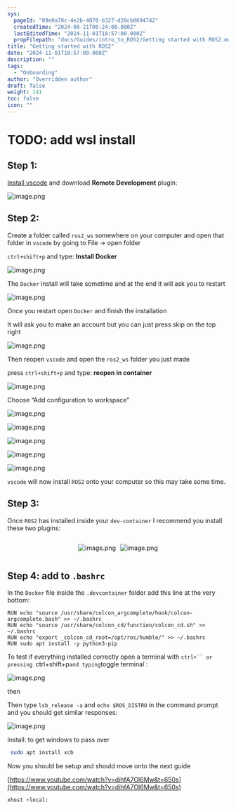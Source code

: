 ```yaml
---
sys:
  pageId: "89e0a78c-4e2b-4070-b327-d28cb0694742"
  createdTime: "2024-08-21T00:24:00.000Z"
  lastEditedTime: "2024-11-01T18:57:00.000Z"
  propFilepath: "docs/Guides/intro_to_ROS2/Getting started with ROS2.md"
title: "Getting started with ROS2"
date: "2024-11-01T18:57:00.000Z"
description: ""
tags:
  - "Onboarding"
author: "Overridden author"
draft: false
weight: 141
toc: false
icon: ""
---
```


# TODO: add wsl install

## Step 1:

[Install vscode](https://code.visualstudio.com/download) and download **Remote Development** plugin:

![image.png](https://prod-files-secure.s3.us-west-2.amazonaws.com/d518164a-d88e-44d1-a4ee-3adb3bd8bce0/efb52993-1881-4a40-b95e-6f020334f022/image.png?X-Amz-Algorithm=AWS4-HMAC-SHA256&X-Amz-Content-Sha256=UNSIGNED-PAYLOAD&X-Amz-Credential=ASIAZI2LB466QPD6EY4F%2F20250322%2Fus-west-2%2Fs3%2Faws4_request&X-Amz-Date=20250322T160815Z&X-Amz-Expires=3600&X-Amz-Security-Token=IQoJb3JpZ2luX2VjEGYaCXVzLXdlc3QtMiJGMEQCIHKEbPbxBaW9SNmM19D1h%2FkZTFn7AwqDthiK4AXSU%2FBEAiAxL5F2P9ZDgC4cyMRrSYbjG89Hxys1GO0i6Zk3FuGnFyqIBAi%2F%2F%2F%2F%2F%2F%2F%2F%2F%2F%2F8BEAAaDDYzNzQyMzE4MzgwNSIMboh49%2FZwYwMJ6nLeKtwDgTweE2HwbPP5x2mxG4N3pC4wCNAmxWvEY1PnL4oP7hhzzt1fPGGFgFKonJ7rfFhistJtxs9ymDtmEarUwDsVHJ%2BYts2b3YBHpLPtfElWneyXcv7fu9HMfzsMMtz7rfV3KJBmp%2Byo8bJNJP%2BN5lkz30Ziwa%2BOHKjAQOEsNwmEWO%2FK7H83uEeeA6%2Bh828n%2Fu6IPCXsol%2FGmD%2BRkY%2F3c%2BxINhdvj2lmc3%2F9EBlT%2FeCabBLpGnF98HX1TN5clC8GSh8C01uVB9XACsrs%2BcIyBxexu4cBOOKFcYWtSqtE8H9cstJBg3MMoN24q33odNW6sNu%2FUTbH80X0WVOmGUA2hMkrZSTtBad9Jg6mlqNuqk0jPgNPXRVQTaucVAuHlo9GE4aRaVOkW%2Fquj%2BgrCnr9Yyn%2FRfuzRbyukbqMwti%2FhyjHdhgFFzCjFZ2J%2B%2BdoRa0O%2BlyqxQBruH58lPWDTWVIyIWXzuaAbe%2FTddD5jRI0OXAINNbC1sbK0VlyRBvqPheTlifZQ0cGFaRceteIkvrg82ByvSJCjBtykiV5r%2F6eZBx77ryw2rQui8ZLXV7aKQj3YEqgf60kLk9E4333drPLpis%2FCTGzryFXob8B%2Fc21vmVW6SF%2B%2BKzkmlXewVyPUrcwuPb6vgY6pgG2ljyCFlugTogAkt%2FhsjUUvN3r8xVcparzPumxR%2FMl%2BUfDTIab25H25anjEeunYRZwbiE42NG9wVcCGXjApFVo2w3TPPYF6937xLvGBZ1AHuGnWx53MZb5T9jtsJnczQe7T7hZhsOprfJwtKIyOZ5BIkyY%2B2jTaV2VA%2BtvQvxN8EW0VN8x%2B0YqDQ9A7sNWCDeZ2urUulznigOoW%2BzP5ITt6gVQKhIx&X-Amz-Signature=39f9fa48adefefbd1ae6e151977c5fd3bbf6af3ba1c6f52fef6493b8cd88a966&X-Amz-SignedHeaders=host&x-id=GetObject)

## Step 2:

Create a folder called `ros2_ws` somewhere on your computer and open that folder in `vscode` by going to File → open folder 

`ctrl+shift+p` and type: **Install Docker**

![image.png](https://prod-files-secure.s3.us-west-2.amazonaws.com/d518164a-d88e-44d1-a4ee-3adb3bd8bce0/2269dc0e-1cd5-47ff-bceb-c04ad9b2eab0/image.png?X-Amz-Algorithm=AWS4-HMAC-SHA256&X-Amz-Content-Sha256=UNSIGNED-PAYLOAD&X-Amz-Credential=ASIAZI2LB466QPD6EY4F%2F20250322%2Fus-west-2%2Fs3%2Faws4_request&X-Amz-Date=20250322T160815Z&X-Amz-Expires=3600&X-Amz-Security-Token=IQoJb3JpZ2luX2VjEGYaCXVzLXdlc3QtMiJGMEQCIHKEbPbxBaW9SNmM19D1h%2FkZTFn7AwqDthiK4AXSU%2FBEAiAxL5F2P9ZDgC4cyMRrSYbjG89Hxys1GO0i6Zk3FuGnFyqIBAi%2F%2F%2F%2F%2F%2F%2F%2F%2F%2F%2F8BEAAaDDYzNzQyMzE4MzgwNSIMboh49%2FZwYwMJ6nLeKtwDgTweE2HwbPP5x2mxG4N3pC4wCNAmxWvEY1PnL4oP7hhzzt1fPGGFgFKonJ7rfFhistJtxs9ymDtmEarUwDsVHJ%2BYts2b3YBHpLPtfElWneyXcv7fu9HMfzsMMtz7rfV3KJBmp%2Byo8bJNJP%2BN5lkz30Ziwa%2BOHKjAQOEsNwmEWO%2FK7H83uEeeA6%2Bh828n%2Fu6IPCXsol%2FGmD%2BRkY%2F3c%2BxINhdvj2lmc3%2F9EBlT%2FeCabBLpGnF98HX1TN5clC8GSh8C01uVB9XACsrs%2BcIyBxexu4cBOOKFcYWtSqtE8H9cstJBg3MMoN24q33odNW6sNu%2FUTbH80X0WVOmGUA2hMkrZSTtBad9Jg6mlqNuqk0jPgNPXRVQTaucVAuHlo9GE4aRaVOkW%2Fquj%2BgrCnr9Yyn%2FRfuzRbyukbqMwti%2FhyjHdhgFFzCjFZ2J%2B%2BdoRa0O%2BlyqxQBruH58lPWDTWVIyIWXzuaAbe%2FTddD5jRI0OXAINNbC1sbK0VlyRBvqPheTlifZQ0cGFaRceteIkvrg82ByvSJCjBtykiV5r%2F6eZBx77ryw2rQui8ZLXV7aKQj3YEqgf60kLk9E4333drPLpis%2FCTGzryFXob8B%2Fc21vmVW6SF%2B%2BKzkmlXewVyPUrcwuPb6vgY6pgG2ljyCFlugTogAkt%2FhsjUUvN3r8xVcparzPumxR%2FMl%2BUfDTIab25H25anjEeunYRZwbiE42NG9wVcCGXjApFVo2w3TPPYF6937xLvGBZ1AHuGnWx53MZb5T9jtsJnczQe7T7hZhsOprfJwtKIyOZ5BIkyY%2B2jTaV2VA%2BtvQvxN8EW0VN8x%2B0YqDQ9A7sNWCDeZ2urUulznigOoW%2BzP5ITt6gVQKhIx&X-Amz-Signature=f392d2a33cf85acadd93e7df132d2d37dc908b3a966da3c0ce87b1d6116f32fe&X-Amz-SignedHeaders=host&x-id=GetObject)

The `Docker` install will take sometime and at the end it will ask you to restart

![image.png](https://prod-files-secure.s3.us-west-2.amazonaws.com/d518164a-d88e-44d1-a4ee-3adb3bd8bce0/ed233f78-be33-4b1f-b89c-9c346c0e961e/image.png?X-Amz-Algorithm=AWS4-HMAC-SHA256&X-Amz-Content-Sha256=UNSIGNED-PAYLOAD&X-Amz-Credential=ASIAZI2LB466QPD6EY4F%2F20250322%2Fus-west-2%2Fs3%2Faws4_request&X-Amz-Date=20250322T160815Z&X-Amz-Expires=3600&X-Amz-Security-Token=IQoJb3JpZ2luX2VjEGYaCXVzLXdlc3QtMiJGMEQCIHKEbPbxBaW9SNmM19D1h%2FkZTFn7AwqDthiK4AXSU%2FBEAiAxL5F2P9ZDgC4cyMRrSYbjG89Hxys1GO0i6Zk3FuGnFyqIBAi%2F%2F%2F%2F%2F%2F%2F%2F%2F%2F%2F8BEAAaDDYzNzQyMzE4MzgwNSIMboh49%2FZwYwMJ6nLeKtwDgTweE2HwbPP5x2mxG4N3pC4wCNAmxWvEY1PnL4oP7hhzzt1fPGGFgFKonJ7rfFhistJtxs9ymDtmEarUwDsVHJ%2BYts2b3YBHpLPtfElWneyXcv7fu9HMfzsMMtz7rfV3KJBmp%2Byo8bJNJP%2BN5lkz30Ziwa%2BOHKjAQOEsNwmEWO%2FK7H83uEeeA6%2Bh828n%2Fu6IPCXsol%2FGmD%2BRkY%2F3c%2BxINhdvj2lmc3%2F9EBlT%2FeCabBLpGnF98HX1TN5clC8GSh8C01uVB9XACsrs%2BcIyBxexu4cBOOKFcYWtSqtE8H9cstJBg3MMoN24q33odNW6sNu%2FUTbH80X0WVOmGUA2hMkrZSTtBad9Jg6mlqNuqk0jPgNPXRVQTaucVAuHlo9GE4aRaVOkW%2Fquj%2BgrCnr9Yyn%2FRfuzRbyukbqMwti%2FhyjHdhgFFzCjFZ2J%2B%2BdoRa0O%2BlyqxQBruH58lPWDTWVIyIWXzuaAbe%2FTddD5jRI0OXAINNbC1sbK0VlyRBvqPheTlifZQ0cGFaRceteIkvrg82ByvSJCjBtykiV5r%2F6eZBx77ryw2rQui8ZLXV7aKQj3YEqgf60kLk9E4333drPLpis%2FCTGzryFXob8B%2Fc21vmVW6SF%2B%2BKzkmlXewVyPUrcwuPb6vgY6pgG2ljyCFlugTogAkt%2FhsjUUvN3r8xVcparzPumxR%2FMl%2BUfDTIab25H25anjEeunYRZwbiE42NG9wVcCGXjApFVo2w3TPPYF6937xLvGBZ1AHuGnWx53MZb5T9jtsJnczQe7T7hZhsOprfJwtKIyOZ5BIkyY%2B2jTaV2VA%2BtvQvxN8EW0VN8x%2B0YqDQ9A7sNWCDeZ2urUulznigOoW%2BzP5ITt6gVQKhIx&X-Amz-Signature=d6657d405d36ca2aef3c6c921529cb20e5c375f5cd1538ed6ba08ef845e8bb3e&X-Amz-SignedHeaders=host&x-id=GetObject)

Once you restart open `Docker` and finish the installation

It will ask you to make an account but you can just press skip on the top right

![image.png](https://prod-files-secure.s3.us-west-2.amazonaws.com/d518164a-d88e-44d1-a4ee-3adb3bd8bce0/21010ad9-1659-4fd9-9f59-9932a09b2a3d/image.png?X-Amz-Algorithm=AWS4-HMAC-SHA256&X-Amz-Content-Sha256=UNSIGNED-PAYLOAD&X-Amz-Credential=ASIAZI2LB466QPD6EY4F%2F20250322%2Fus-west-2%2Fs3%2Faws4_request&X-Amz-Date=20250322T160815Z&X-Amz-Expires=3600&X-Amz-Security-Token=IQoJb3JpZ2luX2VjEGYaCXVzLXdlc3QtMiJGMEQCIHKEbPbxBaW9SNmM19D1h%2FkZTFn7AwqDthiK4AXSU%2FBEAiAxL5F2P9ZDgC4cyMRrSYbjG89Hxys1GO0i6Zk3FuGnFyqIBAi%2F%2F%2F%2F%2F%2F%2F%2F%2F%2F%2F8BEAAaDDYzNzQyMzE4MzgwNSIMboh49%2FZwYwMJ6nLeKtwDgTweE2HwbPP5x2mxG4N3pC4wCNAmxWvEY1PnL4oP7hhzzt1fPGGFgFKonJ7rfFhistJtxs9ymDtmEarUwDsVHJ%2BYts2b3YBHpLPtfElWneyXcv7fu9HMfzsMMtz7rfV3KJBmp%2Byo8bJNJP%2BN5lkz30Ziwa%2BOHKjAQOEsNwmEWO%2FK7H83uEeeA6%2Bh828n%2Fu6IPCXsol%2FGmD%2BRkY%2F3c%2BxINhdvj2lmc3%2F9EBlT%2FeCabBLpGnF98HX1TN5clC8GSh8C01uVB9XACsrs%2BcIyBxexu4cBOOKFcYWtSqtE8H9cstJBg3MMoN24q33odNW6sNu%2FUTbH80X0WVOmGUA2hMkrZSTtBad9Jg6mlqNuqk0jPgNPXRVQTaucVAuHlo9GE4aRaVOkW%2Fquj%2BgrCnr9Yyn%2FRfuzRbyukbqMwti%2FhyjHdhgFFzCjFZ2J%2B%2BdoRa0O%2BlyqxQBruH58lPWDTWVIyIWXzuaAbe%2FTddD5jRI0OXAINNbC1sbK0VlyRBvqPheTlifZQ0cGFaRceteIkvrg82ByvSJCjBtykiV5r%2F6eZBx77ryw2rQui8ZLXV7aKQj3YEqgf60kLk9E4333drPLpis%2FCTGzryFXob8B%2Fc21vmVW6SF%2B%2BKzkmlXewVyPUrcwuPb6vgY6pgG2ljyCFlugTogAkt%2FhsjUUvN3r8xVcparzPumxR%2FMl%2BUfDTIab25H25anjEeunYRZwbiE42NG9wVcCGXjApFVo2w3TPPYF6937xLvGBZ1AHuGnWx53MZb5T9jtsJnczQe7T7hZhsOprfJwtKIyOZ5BIkyY%2B2jTaV2VA%2BtvQvxN8EW0VN8x%2B0YqDQ9A7sNWCDeZ2urUulznigOoW%2BzP5ITt6gVQKhIx&X-Amz-Signature=9ea1013ad32bde1b130238863eab9ca84b598bf217660acc3a98b384e842b76f&X-Amz-SignedHeaders=host&x-id=GetObject)

Then reopen `vscode` and open the `ros2_ws` folder you just made

press `ctrl+shift+p` and type: **reopen in container**

![image.png](https://prod-files-secure.s3.us-west-2.amazonaws.com/d518164a-d88e-44d1-a4ee-3adb3bd8bce0/4e93b8c2-41ad-488c-8095-c74205196118/image.png?X-Amz-Algorithm=AWS4-HMAC-SHA256&X-Amz-Content-Sha256=UNSIGNED-PAYLOAD&X-Amz-Credential=ASIAZI2LB466QPD6EY4F%2F20250322%2Fus-west-2%2Fs3%2Faws4_request&X-Amz-Date=20250322T160815Z&X-Amz-Expires=3600&X-Amz-Security-Token=IQoJb3JpZ2luX2VjEGYaCXVzLXdlc3QtMiJGMEQCIHKEbPbxBaW9SNmM19D1h%2FkZTFn7AwqDthiK4AXSU%2FBEAiAxL5F2P9ZDgC4cyMRrSYbjG89Hxys1GO0i6Zk3FuGnFyqIBAi%2F%2F%2F%2F%2F%2F%2F%2F%2F%2F%2F8BEAAaDDYzNzQyMzE4MzgwNSIMboh49%2FZwYwMJ6nLeKtwDgTweE2HwbPP5x2mxG4N3pC4wCNAmxWvEY1PnL4oP7hhzzt1fPGGFgFKonJ7rfFhistJtxs9ymDtmEarUwDsVHJ%2BYts2b3YBHpLPtfElWneyXcv7fu9HMfzsMMtz7rfV3KJBmp%2Byo8bJNJP%2BN5lkz30Ziwa%2BOHKjAQOEsNwmEWO%2FK7H83uEeeA6%2Bh828n%2Fu6IPCXsol%2FGmD%2BRkY%2F3c%2BxINhdvj2lmc3%2F9EBlT%2FeCabBLpGnF98HX1TN5clC8GSh8C01uVB9XACsrs%2BcIyBxexu4cBOOKFcYWtSqtE8H9cstJBg3MMoN24q33odNW6sNu%2FUTbH80X0WVOmGUA2hMkrZSTtBad9Jg6mlqNuqk0jPgNPXRVQTaucVAuHlo9GE4aRaVOkW%2Fquj%2BgrCnr9Yyn%2FRfuzRbyukbqMwti%2FhyjHdhgFFzCjFZ2J%2B%2BdoRa0O%2BlyqxQBruH58lPWDTWVIyIWXzuaAbe%2FTddD5jRI0OXAINNbC1sbK0VlyRBvqPheTlifZQ0cGFaRceteIkvrg82ByvSJCjBtykiV5r%2F6eZBx77ryw2rQui8ZLXV7aKQj3YEqgf60kLk9E4333drPLpis%2FCTGzryFXob8B%2Fc21vmVW6SF%2B%2BKzkmlXewVyPUrcwuPb6vgY6pgG2ljyCFlugTogAkt%2FhsjUUvN3r8xVcparzPumxR%2FMl%2BUfDTIab25H25anjEeunYRZwbiE42NG9wVcCGXjApFVo2w3TPPYF6937xLvGBZ1AHuGnWx53MZb5T9jtsJnczQe7T7hZhsOprfJwtKIyOZ5BIkyY%2B2jTaV2VA%2BtvQvxN8EW0VN8x%2B0YqDQ9A7sNWCDeZ2urUulznigOoW%2BzP5ITt6gVQKhIx&X-Amz-Signature=6a592a59aabef24ad14e75cc344d7219da8f2ba327c23afd8f9ea6de40a0e267&X-Amz-SignedHeaders=host&x-id=GetObject)

Choose “Add configuration to workspace”

![image.png](https://prod-files-secure.s3.us-west-2.amazonaws.com/d518164a-d88e-44d1-a4ee-3adb3bd8bce0/9560b282-5060-4989-ba37-97e7b2c22476/image.png?X-Amz-Algorithm=AWS4-HMAC-SHA256&X-Amz-Content-Sha256=UNSIGNED-PAYLOAD&X-Amz-Credential=ASIAZI2LB466QPD6EY4F%2F20250322%2Fus-west-2%2Fs3%2Faws4_request&X-Amz-Date=20250322T160815Z&X-Amz-Expires=3600&X-Amz-Security-Token=IQoJb3JpZ2luX2VjEGYaCXVzLXdlc3QtMiJGMEQCIHKEbPbxBaW9SNmM19D1h%2FkZTFn7AwqDthiK4AXSU%2FBEAiAxL5F2P9ZDgC4cyMRrSYbjG89Hxys1GO0i6Zk3FuGnFyqIBAi%2F%2F%2F%2F%2F%2F%2F%2F%2F%2F%2F8BEAAaDDYzNzQyMzE4MzgwNSIMboh49%2FZwYwMJ6nLeKtwDgTweE2HwbPP5x2mxG4N3pC4wCNAmxWvEY1PnL4oP7hhzzt1fPGGFgFKonJ7rfFhistJtxs9ymDtmEarUwDsVHJ%2BYts2b3YBHpLPtfElWneyXcv7fu9HMfzsMMtz7rfV3KJBmp%2Byo8bJNJP%2BN5lkz30Ziwa%2BOHKjAQOEsNwmEWO%2FK7H83uEeeA6%2Bh828n%2Fu6IPCXsol%2FGmD%2BRkY%2F3c%2BxINhdvj2lmc3%2F9EBlT%2FeCabBLpGnF98HX1TN5clC8GSh8C01uVB9XACsrs%2BcIyBxexu4cBOOKFcYWtSqtE8H9cstJBg3MMoN24q33odNW6sNu%2FUTbH80X0WVOmGUA2hMkrZSTtBad9Jg6mlqNuqk0jPgNPXRVQTaucVAuHlo9GE4aRaVOkW%2Fquj%2BgrCnr9Yyn%2FRfuzRbyukbqMwti%2FhyjHdhgFFzCjFZ2J%2B%2BdoRa0O%2BlyqxQBruH58lPWDTWVIyIWXzuaAbe%2FTddD5jRI0OXAINNbC1sbK0VlyRBvqPheTlifZQ0cGFaRceteIkvrg82ByvSJCjBtykiV5r%2F6eZBx77ryw2rQui8ZLXV7aKQj3YEqgf60kLk9E4333drPLpis%2FCTGzryFXob8B%2Fc21vmVW6SF%2B%2BKzkmlXewVyPUrcwuPb6vgY6pgG2ljyCFlugTogAkt%2FhsjUUvN3r8xVcparzPumxR%2FMl%2BUfDTIab25H25anjEeunYRZwbiE42NG9wVcCGXjApFVo2w3TPPYF6937xLvGBZ1AHuGnWx53MZb5T9jtsJnczQe7T7hZhsOprfJwtKIyOZ5BIkyY%2B2jTaV2VA%2BtvQvxN8EW0VN8x%2B0YqDQ9A7sNWCDeZ2urUulznigOoW%2BzP5ITt6gVQKhIx&X-Amz-Signature=d4ed46346bb012a973b9e47cfc5fa22896a252c81c6d40041e17a2e65a7e5632&X-Amz-SignedHeaders=host&x-id=GetObject)

![image.png](https://prod-files-secure.s3.us-west-2.amazonaws.com/d518164a-d88e-44d1-a4ee-3adb3bd8bce0/2ee63f81-886b-48e8-a553-dc6e5eac99e4/image.png?X-Amz-Algorithm=AWS4-HMAC-SHA256&X-Amz-Content-Sha256=UNSIGNED-PAYLOAD&X-Amz-Credential=ASIAZI2LB466QPD6EY4F%2F20250322%2Fus-west-2%2Fs3%2Faws4_request&X-Amz-Date=20250322T160815Z&X-Amz-Expires=3600&X-Amz-Security-Token=IQoJb3JpZ2luX2VjEGYaCXVzLXdlc3QtMiJGMEQCIHKEbPbxBaW9SNmM19D1h%2FkZTFn7AwqDthiK4AXSU%2FBEAiAxL5F2P9ZDgC4cyMRrSYbjG89Hxys1GO0i6Zk3FuGnFyqIBAi%2F%2F%2F%2F%2F%2F%2F%2F%2F%2F%2F8BEAAaDDYzNzQyMzE4MzgwNSIMboh49%2FZwYwMJ6nLeKtwDgTweE2HwbPP5x2mxG4N3pC4wCNAmxWvEY1PnL4oP7hhzzt1fPGGFgFKonJ7rfFhistJtxs9ymDtmEarUwDsVHJ%2BYts2b3YBHpLPtfElWneyXcv7fu9HMfzsMMtz7rfV3KJBmp%2Byo8bJNJP%2BN5lkz30Ziwa%2BOHKjAQOEsNwmEWO%2FK7H83uEeeA6%2Bh828n%2Fu6IPCXsol%2FGmD%2BRkY%2F3c%2BxINhdvj2lmc3%2F9EBlT%2FeCabBLpGnF98HX1TN5clC8GSh8C01uVB9XACsrs%2BcIyBxexu4cBOOKFcYWtSqtE8H9cstJBg3MMoN24q33odNW6sNu%2FUTbH80X0WVOmGUA2hMkrZSTtBad9Jg6mlqNuqk0jPgNPXRVQTaucVAuHlo9GE4aRaVOkW%2Fquj%2BgrCnr9Yyn%2FRfuzRbyukbqMwti%2FhyjHdhgFFzCjFZ2J%2B%2BdoRa0O%2BlyqxQBruH58lPWDTWVIyIWXzuaAbe%2FTddD5jRI0OXAINNbC1sbK0VlyRBvqPheTlifZQ0cGFaRceteIkvrg82ByvSJCjBtykiV5r%2F6eZBx77ryw2rQui8ZLXV7aKQj3YEqgf60kLk9E4333drPLpis%2FCTGzryFXob8B%2Fc21vmVW6SF%2B%2BKzkmlXewVyPUrcwuPb6vgY6pgG2ljyCFlugTogAkt%2FhsjUUvN3r8xVcparzPumxR%2FMl%2BUfDTIab25H25anjEeunYRZwbiE42NG9wVcCGXjApFVo2w3TPPYF6937xLvGBZ1AHuGnWx53MZb5T9jtsJnczQe7T7hZhsOprfJwtKIyOZ5BIkyY%2B2jTaV2VA%2BtvQvxN8EW0VN8x%2B0YqDQ9A7sNWCDeZ2urUulznigOoW%2BzP5ITt6gVQKhIx&X-Amz-Signature=347fa0163680857c97b62fb975e7f647f47e291824fee7211d0dd8c60ba8a56b&X-Amz-SignedHeaders=host&x-id=GetObject)

![image.png](https://prod-files-secure.s3.us-west-2.amazonaws.com/d518164a-d88e-44d1-a4ee-3adb3bd8bce0/ae1580b2-b048-407e-aed9-b584224a7a04/image.png?X-Amz-Algorithm=AWS4-HMAC-SHA256&X-Amz-Content-Sha256=UNSIGNED-PAYLOAD&X-Amz-Credential=ASIAZI2LB466QPD6EY4F%2F20250322%2Fus-west-2%2Fs3%2Faws4_request&X-Amz-Date=20250322T160815Z&X-Amz-Expires=3600&X-Amz-Security-Token=IQoJb3JpZ2luX2VjEGYaCXVzLXdlc3QtMiJGMEQCIHKEbPbxBaW9SNmM19D1h%2FkZTFn7AwqDthiK4AXSU%2FBEAiAxL5F2P9ZDgC4cyMRrSYbjG89Hxys1GO0i6Zk3FuGnFyqIBAi%2F%2F%2F%2F%2F%2F%2F%2F%2F%2F%2F8BEAAaDDYzNzQyMzE4MzgwNSIMboh49%2FZwYwMJ6nLeKtwDgTweE2HwbPP5x2mxG4N3pC4wCNAmxWvEY1PnL4oP7hhzzt1fPGGFgFKonJ7rfFhistJtxs9ymDtmEarUwDsVHJ%2BYts2b3YBHpLPtfElWneyXcv7fu9HMfzsMMtz7rfV3KJBmp%2Byo8bJNJP%2BN5lkz30Ziwa%2BOHKjAQOEsNwmEWO%2FK7H83uEeeA6%2Bh828n%2Fu6IPCXsol%2FGmD%2BRkY%2F3c%2BxINhdvj2lmc3%2F9EBlT%2FeCabBLpGnF98HX1TN5clC8GSh8C01uVB9XACsrs%2BcIyBxexu4cBOOKFcYWtSqtE8H9cstJBg3MMoN24q33odNW6sNu%2FUTbH80X0WVOmGUA2hMkrZSTtBad9Jg6mlqNuqk0jPgNPXRVQTaucVAuHlo9GE4aRaVOkW%2Fquj%2BgrCnr9Yyn%2FRfuzRbyukbqMwti%2FhyjHdhgFFzCjFZ2J%2B%2BdoRa0O%2BlyqxQBruH58lPWDTWVIyIWXzuaAbe%2FTddD5jRI0OXAINNbC1sbK0VlyRBvqPheTlifZQ0cGFaRceteIkvrg82ByvSJCjBtykiV5r%2F6eZBx77ryw2rQui8ZLXV7aKQj3YEqgf60kLk9E4333drPLpis%2FCTGzryFXob8B%2Fc21vmVW6SF%2B%2BKzkmlXewVyPUrcwuPb6vgY6pgG2ljyCFlugTogAkt%2FhsjUUvN3r8xVcparzPumxR%2FMl%2BUfDTIab25H25anjEeunYRZwbiE42NG9wVcCGXjApFVo2w3TPPYF6937xLvGBZ1AHuGnWx53MZb5T9jtsJnczQe7T7hZhsOprfJwtKIyOZ5BIkyY%2B2jTaV2VA%2BtvQvxN8EW0VN8x%2B0YqDQ9A7sNWCDeZ2urUulznigOoW%2BzP5ITt6gVQKhIx&X-Amz-Signature=6ce5c0fb4d0fd7570093f99e70ac0623ba3c5446df318d2cf36d4cdef47d0df0&X-Amz-SignedHeaders=host&x-id=GetObject)

![image.png](https://prod-files-secure.s3.us-west-2.amazonaws.com/d518164a-d88e-44d1-a4ee-3adb3bd8bce0/53255b28-f75e-430f-b9e3-c0ac8577e42b/image.png?X-Amz-Algorithm=AWS4-HMAC-SHA256&X-Amz-Content-Sha256=UNSIGNED-PAYLOAD&X-Amz-Credential=ASIAZI2LB466QPD6EY4F%2F20250322%2Fus-west-2%2Fs3%2Faws4_request&X-Amz-Date=20250322T160815Z&X-Amz-Expires=3600&X-Amz-Security-Token=IQoJb3JpZ2luX2VjEGYaCXVzLXdlc3QtMiJGMEQCIHKEbPbxBaW9SNmM19D1h%2FkZTFn7AwqDthiK4AXSU%2FBEAiAxL5F2P9ZDgC4cyMRrSYbjG89Hxys1GO0i6Zk3FuGnFyqIBAi%2F%2F%2F%2F%2F%2F%2F%2F%2F%2F%2F8BEAAaDDYzNzQyMzE4MzgwNSIMboh49%2FZwYwMJ6nLeKtwDgTweE2HwbPP5x2mxG4N3pC4wCNAmxWvEY1PnL4oP7hhzzt1fPGGFgFKonJ7rfFhistJtxs9ymDtmEarUwDsVHJ%2BYts2b3YBHpLPtfElWneyXcv7fu9HMfzsMMtz7rfV3KJBmp%2Byo8bJNJP%2BN5lkz30Ziwa%2BOHKjAQOEsNwmEWO%2FK7H83uEeeA6%2Bh828n%2Fu6IPCXsol%2FGmD%2BRkY%2F3c%2BxINhdvj2lmc3%2F9EBlT%2FeCabBLpGnF98HX1TN5clC8GSh8C01uVB9XACsrs%2BcIyBxexu4cBOOKFcYWtSqtE8H9cstJBg3MMoN24q33odNW6sNu%2FUTbH80X0WVOmGUA2hMkrZSTtBad9Jg6mlqNuqk0jPgNPXRVQTaucVAuHlo9GE4aRaVOkW%2Fquj%2BgrCnr9Yyn%2FRfuzRbyukbqMwti%2FhyjHdhgFFzCjFZ2J%2B%2BdoRa0O%2BlyqxQBruH58lPWDTWVIyIWXzuaAbe%2FTddD5jRI0OXAINNbC1sbK0VlyRBvqPheTlifZQ0cGFaRceteIkvrg82ByvSJCjBtykiV5r%2F6eZBx77ryw2rQui8ZLXV7aKQj3YEqgf60kLk9E4333drPLpis%2FCTGzryFXob8B%2Fc21vmVW6SF%2B%2BKzkmlXewVyPUrcwuPb6vgY6pgG2ljyCFlugTogAkt%2FhsjUUvN3r8xVcparzPumxR%2FMl%2BUfDTIab25H25anjEeunYRZwbiE42NG9wVcCGXjApFVo2w3TPPYF6937xLvGBZ1AHuGnWx53MZb5T9jtsJnczQe7T7hZhsOprfJwtKIyOZ5BIkyY%2B2jTaV2VA%2BtvQvxN8EW0VN8x%2B0YqDQ9A7sNWCDeZ2urUulznigOoW%2BzP5ITt6gVQKhIx&X-Amz-Signature=4fe801ceaf3acd6b9018cb6efe4319a02d9d1614aee8adb80b72555e5550b321&X-Amz-SignedHeaders=host&x-id=GetObject)

![image.png](https://prod-files-secure.s3.us-west-2.amazonaws.com/d518164a-d88e-44d1-a4ee-3adb3bd8bce0/7c562767-5af9-4ffb-97d1-327bcdf4ee00/image.png?X-Amz-Algorithm=AWS4-HMAC-SHA256&X-Amz-Content-Sha256=UNSIGNED-PAYLOAD&X-Amz-Credential=ASIAZI2LB466QPD6EY4F%2F20250322%2Fus-west-2%2Fs3%2Faws4_request&X-Amz-Date=20250322T160815Z&X-Amz-Expires=3600&X-Amz-Security-Token=IQoJb3JpZ2luX2VjEGYaCXVzLXdlc3QtMiJGMEQCIHKEbPbxBaW9SNmM19D1h%2FkZTFn7AwqDthiK4AXSU%2FBEAiAxL5F2P9ZDgC4cyMRrSYbjG89Hxys1GO0i6Zk3FuGnFyqIBAi%2F%2F%2F%2F%2F%2F%2F%2F%2F%2F%2F8BEAAaDDYzNzQyMzE4MzgwNSIMboh49%2FZwYwMJ6nLeKtwDgTweE2HwbPP5x2mxG4N3pC4wCNAmxWvEY1PnL4oP7hhzzt1fPGGFgFKonJ7rfFhistJtxs9ymDtmEarUwDsVHJ%2BYts2b3YBHpLPtfElWneyXcv7fu9HMfzsMMtz7rfV3KJBmp%2Byo8bJNJP%2BN5lkz30Ziwa%2BOHKjAQOEsNwmEWO%2FK7H83uEeeA6%2Bh828n%2Fu6IPCXsol%2FGmD%2BRkY%2F3c%2BxINhdvj2lmc3%2F9EBlT%2FeCabBLpGnF98HX1TN5clC8GSh8C01uVB9XACsrs%2BcIyBxexu4cBOOKFcYWtSqtE8H9cstJBg3MMoN24q33odNW6sNu%2FUTbH80X0WVOmGUA2hMkrZSTtBad9Jg6mlqNuqk0jPgNPXRVQTaucVAuHlo9GE4aRaVOkW%2Fquj%2BgrCnr9Yyn%2FRfuzRbyukbqMwti%2FhyjHdhgFFzCjFZ2J%2B%2BdoRa0O%2BlyqxQBruH58lPWDTWVIyIWXzuaAbe%2FTddD5jRI0OXAINNbC1sbK0VlyRBvqPheTlifZQ0cGFaRceteIkvrg82ByvSJCjBtykiV5r%2F6eZBx77ryw2rQui8ZLXV7aKQj3YEqgf60kLk9E4333drPLpis%2FCTGzryFXob8B%2Fc21vmVW6SF%2B%2BKzkmlXewVyPUrcwuPb6vgY6pgG2ljyCFlugTogAkt%2FhsjUUvN3r8xVcparzPumxR%2FMl%2BUfDTIab25H25anjEeunYRZwbiE42NG9wVcCGXjApFVo2w3TPPYF6937xLvGBZ1AHuGnWx53MZb5T9jtsJnczQe7T7hZhsOprfJwtKIyOZ5BIkyY%2B2jTaV2VA%2BtvQvxN8EW0VN8x%2B0YqDQ9A7sNWCDeZ2urUulznigOoW%2BzP5ITt6gVQKhIx&X-Amz-Signature=f736f702d7eb4829daa6d4f963ca69b8c59484e24933947878f807353c74cd0b&X-Amz-SignedHeaders=host&x-id=GetObject)

`vscode` will now install `ROS2` onto your computer so this may take some time.

## Step 3:

Once `ROS2` has installed inside your `dev-container` I recommend you install these two plugins:

<div style="display: flex;flex-direction: row; column-gap:10px; max-width: 630px;justify-content: center;">
<div>

![image.png](https://prod-files-secure.s3.us-west-2.amazonaws.com/d518164a-d88e-44d1-a4ee-3adb3bd8bce0/3fc3d550-5a54-4ba1-ba6b-faa01cdb7369/image.png?X-Amz-Algorithm=AWS4-HMAC-SHA256&X-Amz-Content-Sha256=UNSIGNED-PAYLOAD&X-Amz-Credential=ASIAZI2LB466667UDTSL%2F20250322%2Fus-west-2%2Fs3%2Faws4_request&X-Amz-Date=20250322T160817Z&X-Amz-Expires=3600&X-Amz-Security-Token=IQoJb3JpZ2luX2VjEGYaCXVzLXdlc3QtMiJHMEUCIAu4Cej%2BAs%2FYrnNviPq%2Bt1rZYHv4S1ccdpND8bbq2dUPAiEAgTPCaYLOhXlaqiXsvUiGmiNJiqGj3%2BaUV8i6msxhIroqiAQIv%2F%2F%2F%2F%2F%2F%2F%2F%2F%2F%2FARAAGgw2Mzc0MjMxODM4MDUiDFjkimRythRd2RgGMSrcA%2F6VtfIroy%2FFZfhLkMbICGO9Zk2YEy3WKvm%2Fyk7a18WBzhxzPcTCOgcCrtnZrgxF4cMgZvHSn8bijoG80IQliO8my44TIQSkYBPvHGaVJQDxFs2UI5MZ8JXDIRx4P7T9qKR7NFbtIu6VLox2uSFzRT5ua%2Fe9mQVjXiHy7BWv8gGbHgqBTlMBkr4FsB9qRpUn8Il%2BOwmbEa8C6J0HoMDDC3xQsIjoJMCaaS5W5wX5vO7dkeVCoEUKYo%2FAAeO9Wz8dROgUznpgTWbxkLMzz9Zx%2Fx0qiHHjPtUpACJXybZ%2F11gBd3DHPYuanEbe9etiPQuRkwVTmhuipo9SQ%2FBcf2KdbEWBVC9lvV64OLR33Ze4o6V6PNHQbynlLuX6ZHLEtSf3fISiFsiNfH9E9dCfWADk2N6uavmoA2rd0X5l%2BvPwvh%2FIvD37CWNiUvjBoN61tVez00MbFNo7NTmF51Y%2Be5iNpSi9YBSl90qnNgSChqhy8A4%2F1RaRgiIW%2FUzBwJ7Yy7wo7Xb7RVzRjGDeVxdFhsvHZ03vbzTZnF5T7ftjNs37p4B2pa0V1zYJdYfMIe%2BiJDpcZNQPi%2FQ7hwWtCCGpDVHLOQQ8YqEKuWPfsr1mGoU3rmhDwZf3L%2FZJZXpCkmZhMPT1%2Br4GOqUB31cIOxIkSpvMacfuKtmqXu1KntnE0xBcnjsdTXHaycK2BGm5EFbUVuZQf7PZtDcv5irBicXZSClTSNSMx1gulCQ%2BAGbPW2eWubPy7rwtUqaeqMKTxLlQRVdGao3163kjX3F%2BLF8os%2FILS34PYtV0DbB%2BgvtUX8YSPQHm6jJSDxVlJph8NC2mDLMtKZmLILSNy901J82nprt4ko5N0Yr4gAZPSrRb&X-Amz-Signature=5472eb30207cae5b0b0c23f076add059526ce6c8fcbe34c0eba6d228fd12814d&X-Amz-SignedHeaders=host&x-id=GetObject)

</div>
<div>

![image.png](https://prod-files-secure.s3.us-west-2.amazonaws.com/d518164a-d88e-44d1-a4ee-3adb3bd8bce0/d994cc66-13c2-4093-a5a3-f84cf4601a82/image.png?X-Amz-Algorithm=AWS4-HMAC-SHA256&X-Amz-Content-Sha256=UNSIGNED-PAYLOAD&X-Amz-Credential=ASIAZI2LB466TFTHHZBV%2F20250322%2Fus-west-2%2Fs3%2Faws4_request&X-Amz-Date=20250322T160817Z&X-Amz-Expires=3600&X-Amz-Security-Token=IQoJb3JpZ2luX2VjEGYaCXVzLXdlc3QtMiJGMEQCIFkHPluZWI1wa%2Bykj2SgWfkkh4t2Q%2BhGD9knMPK8zDpBAiAS4HOCi4bqXUhfS9E6wjTVP3bEdPKfFmSfmHwtvN6nCiqIBAi%2B%2F%2F%2F%2F%2F%2F%2F%2F%2F%2F8BEAAaDDYzNzQyMzE4MzgwNSIM%2B14g5l0ZaaW%2FNKl2KtwDERKzLZNpGs3Jx9TGF7ckg8LUosEwhVyV0TfwPc6rwBa04EDT7LKrVHOB%2BEWRCLvrkJ1onbZy8TLfA%2BAQBqxosz5x7sNEuAyKO1x%2BUoD3kSiQgC2F2p1NUFDtGTrMgoRGaMPhAiYXlk8zfiOQYyfzJ9hA0AcCAdMuS15Ko03pDDodJbaMdOuFt%2B8sN5D2RcDFbkvKf%2Bh%2BCDYUSaSeXyyxM%2BhFu63aJnGPUUT3iz6SAXxtYgrSuMNCGnVXPwm%2FLwde5RAcSiJ3kudhWoFZxTx9CB43D6UQ%2F9kzQxdyHbMCCxBadXjl%2FcWvT89jXwTHnEPuS0MsHEuastSzopRDBpI3fZ4nk01fYMr6xER%2FJvfCqBMTJY4r%2F1Zors1xxRnqyPrhmZurItU%2FQYg4fL4Ol4lb4yyyjBhgN6%2FDCj5WT8Bcj%2Bqz0G4ZkKjqeYRYV5P%2BPMwxpuPi%2Ft4%2BWngSW9Q3QbK0ZpyMsKXJMxv2Qc5tLNElh4ycAYYWrPREAcYs2FexkVqYs%2FlJOhGdI5WTYWZftb0RUrtBwjSiLq7k8IYCqzjeV53tEc%2B5oaXVFA0mHEjEJFjslDTHs5Amh6zLDeN2aTbibPl1UQ4jmUjH46cEB9QnsvjwZUmLBXXItAUfGiAw%2FvX6vgY6pgH5wmPsdMXr%2Bq5k5EYeU27VIMwLeLFyDCrSvqSViiwdhqNgmievt%2BQ8TatB861q2EVyfE6KrqfGyYRPn7DNNkJtCk82A96E5i4wcqvxXafCOtbVP5oPHklCYte%2Fr2NxVjnX7msse0LkNcGz98U1F8vYoFAZ1FDOcgsgYKtDdViFFiPaX9WcuwaboCrft1pmlFXdZfIJX8RBR2kh3eYB3IZGZ2yC1O4k&X-Amz-Signature=31d5805086650bd5445fbeccdbdfcaf8f70202a6e263df32e0ed5e16431f3e36&X-Amz-SignedHeaders=host&x-id=GetObject)

</div>
</div>

## Step 4: add to `.bashrc`

In the `Docker` file inside the `.devcontainer` folder add this line at the very bottom: 

```docker
RUN echo "source /usr/share/colcon_argcomplete/hook/colcon-argcomplete.bash" >> ~/.bashrc
RUN echo "source /usr/share/colcon_cd/function/colcon_cd.sh" >> ~/.bashrc
RUN echo "export _colcon_cd_root=/opt/ros/humble/" >> ~/.bashrc
RUN sudo apt install -y python3-pip 
```

To test if everything installed correctly open a terminal with `ctrl+`` or pressing `ctrl+shift+p` and typing `toggle terminal`:

![image.png](https://prod-files-secure.s3.us-west-2.amazonaws.com/d518164a-d88e-44d1-a4ee-3adb3bd8bce0/6a4943d8-b04e-4c02-9a58-775f3384d1a5/image.png?X-Amz-Algorithm=AWS4-HMAC-SHA256&X-Amz-Content-Sha256=UNSIGNED-PAYLOAD&X-Amz-Credential=ASIAZI2LB466QPD6EY4F%2F20250322%2Fus-west-2%2Fs3%2Faws4_request&X-Amz-Date=20250322T160815Z&X-Amz-Expires=3600&X-Amz-Security-Token=IQoJb3JpZ2luX2VjEGYaCXVzLXdlc3QtMiJGMEQCIHKEbPbxBaW9SNmM19D1h%2FkZTFn7AwqDthiK4AXSU%2FBEAiAxL5F2P9ZDgC4cyMRrSYbjG89Hxys1GO0i6Zk3FuGnFyqIBAi%2F%2F%2F%2F%2F%2F%2F%2F%2F%2F%2F8BEAAaDDYzNzQyMzE4MzgwNSIMboh49%2FZwYwMJ6nLeKtwDgTweE2HwbPP5x2mxG4N3pC4wCNAmxWvEY1PnL4oP7hhzzt1fPGGFgFKonJ7rfFhistJtxs9ymDtmEarUwDsVHJ%2BYts2b3YBHpLPtfElWneyXcv7fu9HMfzsMMtz7rfV3KJBmp%2Byo8bJNJP%2BN5lkz30Ziwa%2BOHKjAQOEsNwmEWO%2FK7H83uEeeA6%2Bh828n%2Fu6IPCXsol%2FGmD%2BRkY%2F3c%2BxINhdvj2lmc3%2F9EBlT%2FeCabBLpGnF98HX1TN5clC8GSh8C01uVB9XACsrs%2BcIyBxexu4cBOOKFcYWtSqtE8H9cstJBg3MMoN24q33odNW6sNu%2FUTbH80X0WVOmGUA2hMkrZSTtBad9Jg6mlqNuqk0jPgNPXRVQTaucVAuHlo9GE4aRaVOkW%2Fquj%2BgrCnr9Yyn%2FRfuzRbyukbqMwti%2FhyjHdhgFFzCjFZ2J%2B%2BdoRa0O%2BlyqxQBruH58lPWDTWVIyIWXzuaAbe%2FTddD5jRI0OXAINNbC1sbK0VlyRBvqPheTlifZQ0cGFaRceteIkvrg82ByvSJCjBtykiV5r%2F6eZBx77ryw2rQui8ZLXV7aKQj3YEqgf60kLk9E4333drPLpis%2FCTGzryFXob8B%2Fc21vmVW6SF%2B%2BKzkmlXewVyPUrcwuPb6vgY6pgG2ljyCFlugTogAkt%2FhsjUUvN3r8xVcparzPumxR%2FMl%2BUfDTIab25H25anjEeunYRZwbiE42NG9wVcCGXjApFVo2w3TPPYF6937xLvGBZ1AHuGnWx53MZb5T9jtsJnczQe7T7hZhsOprfJwtKIyOZ5BIkyY%2B2jTaV2VA%2BtvQvxN8EW0VN8x%2B0YqDQ9A7sNWCDeZ2urUulznigOoW%2BzP5ITt6gVQKhIx&X-Amz-Signature=78af07cb192009c50d6ff562889c6684258e838208f32889d6a4a1674ab9c94b&X-Amz-SignedHeaders=host&x-id=GetObject)

then 

Then type `lsb_release -a` and `echo $ROS_DISTRO` in the command prompt and you should get similar responses:

![image.png](https://prod-files-secure.s3.us-west-2.amazonaws.com/d518164a-d88e-44d1-a4ee-3adb3bd8bce0/3e635dec-a805-4e85-8b9e-d000e5b71a4e/image.png?X-Amz-Algorithm=AWS4-HMAC-SHA256&X-Amz-Content-Sha256=UNSIGNED-PAYLOAD&X-Amz-Credential=ASIAZI2LB466QPD6EY4F%2F20250322%2Fus-west-2%2Fs3%2Faws4_request&X-Amz-Date=20250322T160815Z&X-Amz-Expires=3600&X-Amz-Security-Token=IQoJb3JpZ2luX2VjEGYaCXVzLXdlc3QtMiJGMEQCIHKEbPbxBaW9SNmM19D1h%2FkZTFn7AwqDthiK4AXSU%2FBEAiAxL5F2P9ZDgC4cyMRrSYbjG89Hxys1GO0i6Zk3FuGnFyqIBAi%2F%2F%2F%2F%2F%2F%2F%2F%2F%2F%2F8BEAAaDDYzNzQyMzE4MzgwNSIMboh49%2FZwYwMJ6nLeKtwDgTweE2HwbPP5x2mxG4N3pC4wCNAmxWvEY1PnL4oP7hhzzt1fPGGFgFKonJ7rfFhistJtxs9ymDtmEarUwDsVHJ%2BYts2b3YBHpLPtfElWneyXcv7fu9HMfzsMMtz7rfV3KJBmp%2Byo8bJNJP%2BN5lkz30Ziwa%2BOHKjAQOEsNwmEWO%2FK7H83uEeeA6%2Bh828n%2Fu6IPCXsol%2FGmD%2BRkY%2F3c%2BxINhdvj2lmc3%2F9EBlT%2FeCabBLpGnF98HX1TN5clC8GSh8C01uVB9XACsrs%2BcIyBxexu4cBOOKFcYWtSqtE8H9cstJBg3MMoN24q33odNW6sNu%2FUTbH80X0WVOmGUA2hMkrZSTtBad9Jg6mlqNuqk0jPgNPXRVQTaucVAuHlo9GE4aRaVOkW%2Fquj%2BgrCnr9Yyn%2FRfuzRbyukbqMwti%2FhyjHdhgFFzCjFZ2J%2B%2BdoRa0O%2BlyqxQBruH58lPWDTWVIyIWXzuaAbe%2FTddD5jRI0OXAINNbC1sbK0VlyRBvqPheTlifZQ0cGFaRceteIkvrg82ByvSJCjBtykiV5r%2F6eZBx77ryw2rQui8ZLXV7aKQj3YEqgf60kLk9E4333drPLpis%2FCTGzryFXob8B%2Fc21vmVW6SF%2B%2BKzkmlXewVyPUrcwuPb6vgY6pgG2ljyCFlugTogAkt%2FhsjUUvN3r8xVcparzPumxR%2FMl%2BUfDTIab25H25anjEeunYRZwbiE42NG9wVcCGXjApFVo2w3TPPYF6937xLvGBZ1AHuGnWx53MZb5T9jtsJnczQe7T7hZhsOprfJwtKIyOZ5BIkyY%2B2jTaV2VA%2BtvQvxN8EW0VN8x%2B0YqDQ9A7sNWCDeZ2urUulznigOoW%2BzP5ITt6gVQKhIx&X-Amz-Signature=b0d11eea64064718281e44ef291ff2b78b238e9d178f16e7d3a4012aeb57261d&X-Amz-SignedHeaders=host&x-id=GetObject)

Install:  to get windows to pass over

```bash
 sudo apt install xcb
```

Now you should be setup and should move onto the next guide 

[https://www.youtube.com/watch?v=dihfA7Ol6Mw&t=650s](https://www.youtube.com/watch?v=dihfA7Ol6Mw&t=650s)

```python
xhost +local:
```
